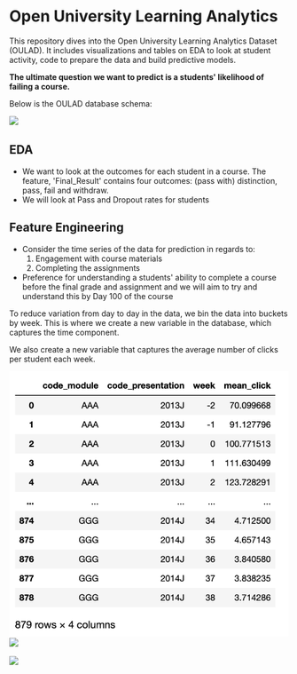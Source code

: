 # Open University Learning Analytics 
This repository dives into the Open University Learning Analytics Dataset (OULAD). It includes visualizations and tables on EDA to look at student activity, code to prepare the data and build predictive models. 

**The ultimate question we want to predict is a students' likelihood of failing a course.**

Below is the OULAD database schema:

![](https://analyse.kmi.open.ac.uk/resources/images/model.png)


## EDA 
- We want to look at the outcomes for each student in a course. The feature, 'Final_Result' contains four outcomes: (pass with) distinction, pass, fail and withdraw. 
- We will look at Pass and Dropout rates for students 

## Feature Engineering
- Consider the time series of the data for prediction in regards to: 
  1) Engagement with course materials   
  2) Completing the assignments
- Preference for understanding a students' ability to complete a course before the final grade and assignment and we will aim to try and understand this by Day 100 of the course

To reduce variation from day to day in the data, we bin the data into buckets by week. This is where we create a new variable in the database, which captures the time component. 

We also create a new variable that captures the average number of clicks per student each week. 

![](src/images/feature_engineering_a1.png)
![](https://github.com/yecatstevir/Open_university_Learning_Analytics/blob/de81ec75ac80b0c1c26f535e56e41b6564b3b28a/src/images/feature_engineering_a1.png)


![](Open_university_Learning_Analytics/src/images/relplot_a1_module_session.png)
